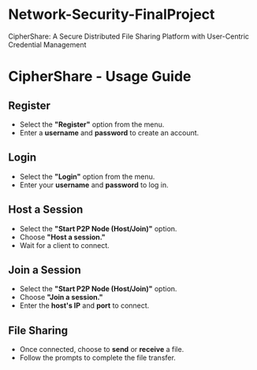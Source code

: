 # Network-Security-FinalProject
 CipherShare: A Secure Distributed File Sharing Platform with User-Centric  Credential Management

# CipherShare - Usage Guide

## Register
- Select the **"Register"** option from the menu.  
- Enter a **username** and **password** to create an account.

## Login
- Select the **"Login"** option from the menu.  
- Enter your **username** and **password** to log in.

## Host a Session
- Select the **"Start P2P Node (Host/Join)"** option.  
- Choose **"Host a session."**  
- Wait for a client to connect.

## Join a Session
- Select the **"Start P2P Node (Host/Join)"** option.  
- Choose **"Join a session."**  
- Enter the **host's IP** and **port** to connect.

## File Sharing
- Once connected, choose to **send** or **receive** a file.  
- Follow the prompts to complete the file transfer.

